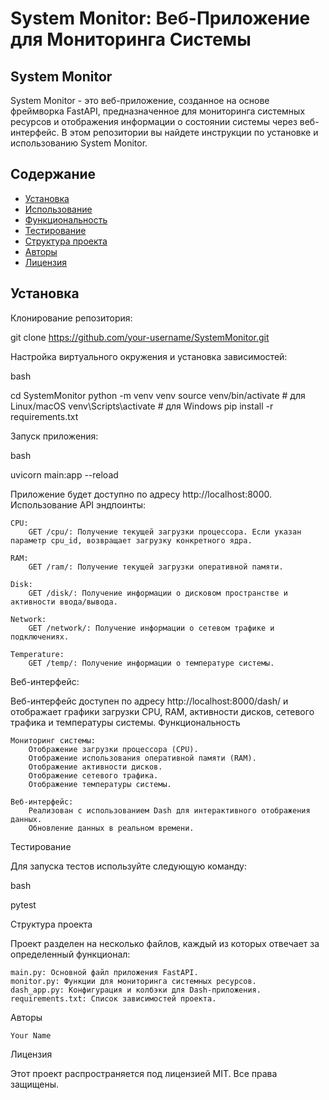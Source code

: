 # System Monitor: Веб-Приложение для Мониторинга Системы

## System Monitor

System Monitor - это веб-приложение, созданное на основе фреймворка FastAPI, предназначенное для мониторинга системных ресурсов и отображения информации о состоянии системы через веб-интерфейс. В этом репозитории вы найдете инструкции по установке и использованию System Monitor.

## Содержание

- [Установка](#установка)
- [Использование](#использование)
- [Функциональность](#функциональность)
- [Тестирование](#тестирование)
- [Структура проекта](#структура-проекта)
- [Авторы](#авторы)
- [Лицензия](#лицензия)

## Установка

Клонирование репозитория:


git clone https://github.com/your-username/SystemMonitor.git


Настройка виртуального окружения и установка зависимостей:

bash

cd SystemMonitor
python -m venv venv
source venv/bin/activate  # для Linux/macOS
venv\Scripts\activate     # для Windows
pip install -r requirements.txt

Запуск приложения:

bash

uvicorn main:app --reload

Приложение будет доступно по адресу http://localhost:8000.
Использование
API эндпоинты:

    CPU:
        GET /cpu/: Получение текущей загрузки процессора. Если указан параметр cpu_id, возвращает загрузку конкретного ядра.

    RAM:
        GET /ram/: Получение текущей загрузки оперативной памяти.

    Disk:
        GET /disk/: Получение информации о дисковом пространстве и активности ввода/вывода.

    Network:
        GET /network/: Получение информации о сетевом трафике и подключениях.

    Temperature:
        GET /temp/: Получение информации о температуре системы.

Веб-интерфейс:

Веб-интерфейс доступен по адресу http://localhost:8000/dash/ и отображает графики загрузки CPU, RAM, активности дисков, сетевого трафика и температуры системы.
Функциональность

    Мониторинг системы:
        Отображение загрузки процессора (CPU).
        Отображение использования оперативной памяти (RAM).
        Отображение активности дисков.
        Отображение сетевого трафика.
        Отображение температуры системы.

    Веб-интерфейс:
        Реализован с использованием Dash для интерактивного отображения данных.
        Обновление данных в реальном времени.

Тестирование

Для запуска тестов используйте следующую команду:

bash

pytest

Структура проекта

Проект разделен на несколько файлов, каждый из которых отвечает за определенный функционал:

    main.py: Основной файл приложения FastAPI.
    monitor.py: Функции для мониторинга системных ресурсов.
    dash_app.py: Конфигурация и колбэки для Dash-приложения.
    requirements.txt: Список зависимостей проекта.

Авторы

    Your Name

Лицензия

Этот проект распространяется под лицензией MIT. Все права защищены.
